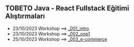 ## TOBETO Java - React Fullstack Eğitimi Alıştırmaları
- 23/10/2023 Workshop ==> <a href="https://github.com/rdvngrsy/tobeto-java-1b/tree/master/Examples/_001_intro">_001_intro</a>
- 23/10/2023 Workshop ==> <a href="https://github.com/rdvngrsy/tobeto-java-1b/tree/master/Examples/_002_oop1">_002_oop1</a>
- 25/10/2023 Workshop ==> <a href="https://github.com/rdvngrsy/tobeto-java-1b/tree/master/Examples/_003_e-commerce">_003_e-commerce</a>